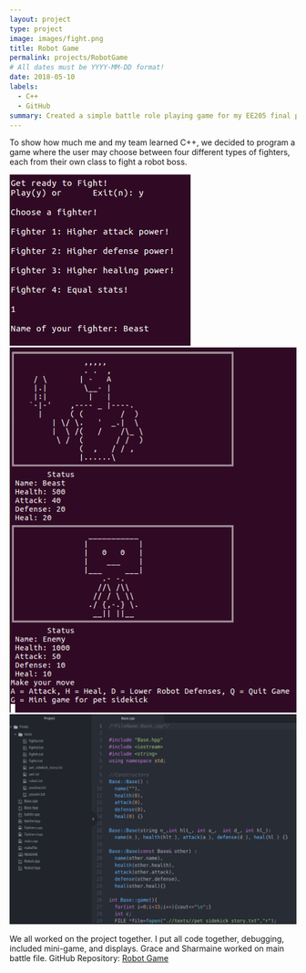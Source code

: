 ```yaml
---
layout: project
type: project
image: images/fight.png
title: Robot Game
permalink: projects/RobotGame
# All dates must be YYYY-MM-DD format!
date: 2018-05-10
labels:
  - C++
  - GitHub
summary: Created a simple battle role playing game for my EE205 final project.
---
```


To show how much me and my team learned C++, we decided to program a game where the user may choose between four different types of fighters, each from their own class to fight a robot boss.

<img class="ui image" src="../images/start.png">

<div class="ui small rounded images">
    <img class="ui image" src="../images/battle.png">
    <img class="ui image" src="../images/arena.png">
</div>

We all worked on the project together. I put all code together, debugging, included mini-game, and displays. Grace and Sharmaine worked on main battle file.
GitHub Repository: <a href="https://github.com/klin6/EE205proj"><i class="large github icon "></i>Robot Game</a>
 
